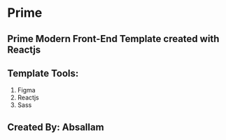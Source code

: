 # Prime

## Prime Modern Front-End Template created with Reactjs

## Template Tools:
1. Figma
2. Reactjs
3. Sass

## Created By: Absallam
